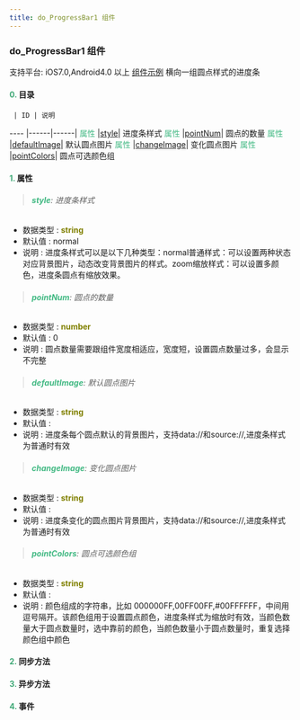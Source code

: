 ```yaml
---
title: do_ProgressBar1 组件
---
```


### do_ProgressBar1 组件

 支持平台: iOS7.0,Android4.0 以上
 [组件示例](https://github.com/do-api/docs-example/tree/master/source/view/do_ProgressBar1)
  横向一组圆点样式的进度条

#### <font color ='#40A977'>**0.**</font> 目录

     | ID | 说明
---- |------|------|
<font color ='#42b983'>属性</font>  |[style](#style)| 进度条样式
<font color ='#42b983'>属性</font>  |[pointNum](#pointNum)| 圆点的数量
<font color ='#42b983'>属性</font>  |[defaultImage](#defaultImage)| 默认圆点图片
<font color ='#42b983'>属性</font>  |[changeImage](#changeImage)| 变化圆点图片
<font color ='#42b983'>属性</font>  |[pointColors](#pointColors)| 圆点可选颜色组

#### <font color ='#40A977'>**1.**</font> 属性

>###### <span id=style><font color ='#42b983'>**style**</font></span>: 进度条样式

- 数据类型 : <font color ='#808000'>**string**</font>
- 默认值 : normal
- 说明 : 进度条样式可以是以下几种类型：normal普通样式：可以设置两种状态对应背景图片，动态改变背景图片的样式。zoom缩放样式：可以设置多颜色，进度条圆点有缩放效果。

>###### <span id=pointNum><font color ='#42b983'>**pointNum**</font></span>: 圆点的数量

- 数据类型 : <font color ='#808000'>**number**</font>
- 默认值 : 0
- 说明 : 圆点数量需要跟组件宽度相适应，宽度短，设置圆点数量过多，会显示不完整

>###### <span id=defaultImage><font color ='#42b983'>**defaultImage**</font></span>: 默认圆点图片

- 数据类型 : <font color ='#808000'>**string**</font>
- 默认值 : 
- 说明 : 进度条每个圆点默认的背景图片，支持data://和source://,进度条样式为普通时有效

>###### <span id=changeImage><font color ='#42b983'>**changeImage**</font></span>: 变化圆点图片

- 数据类型 : <font color ='#808000'>**string**</font>
- 默认值 : 
- 说明 : 进度条变化的圆点图片背景图片，支持data://和source://,进度条样式为普通时有效

>###### <span id=pointColors><font color ='#42b983'>**pointColors**</font></span>: 圆点可选颜色组

- 数据类型 : <font color ='#808000'>**string**</font>
- 默认值 : 
- 说明 : 颜色组成的字符串，比如 000000FF,00FF00FF,#00FFFFFF，中间用逗号隔开。该颜色组用于设置圆点颜色，进度条样式为缩放时有效，当颜色数量大于圆点数量时，选中靠前的颜色，当颜色数量小于圆点数量时，重复选择颜色组中颜色 

#### <font color ='#40A977'>**2.**</font> 同步方法

#### <font color ='#40A977'>**3.**</font> 异步方法


#### <font color ='#40A977'>**4.**</font> 事件


